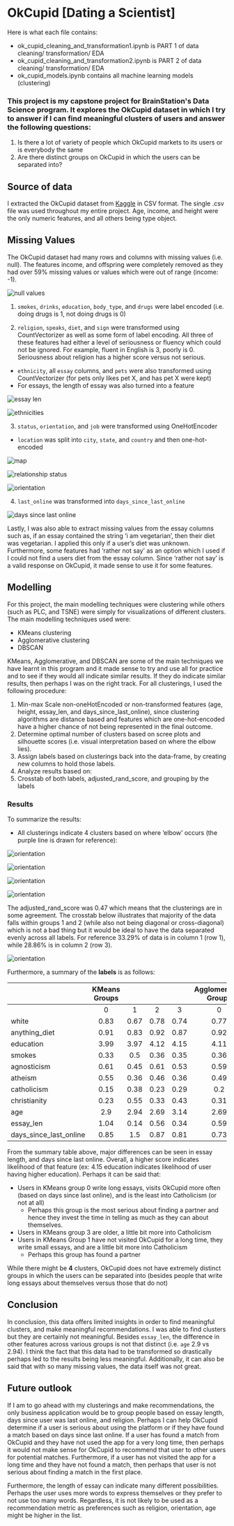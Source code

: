 # OkCupid [Dating a Scientist]

Here is what each file contains:
- ok_cupid_cleaning_and_transformation1.ipynb is PART 1 of data cleaning/ transformation/ EDA
- ok_cupid_cleaning_and_transformation2.ipynb is PART 2 of data cleaning/ transformation/ EDA
- ok_cupid_models.ipynb contains all machine learning models (clustering)

### This project is my capstone project for BrainStation's Data Science program. It explores the OkCupid dataset in which I try to answer if I can find meaningful clusters of users and answer the following questions:
1. Is there a lot of variety of people which OkCupid markets to its users or is everybody the same
2. Are there distinct groups on OkCupid in which the users can be separated into?

## Source of data
I extracted the OkCupid dataset from [Kaggle](https://www.kaggle.com/andrewmvd/okcupid-profiles) in CSV format. The single .csv file was used throughout my entire project. Age, income, and height were the only numeric features, and all others being type object.

## Missing Values
The OkCupid dataset had many rows and columns with missing values (i.e. null). The features income, and offspring were completely removed as they had over 59% missing values or values which were out of range (income: -1).

![null values](./Images/null_values.png)

1. `smokes`, `drinks`, `education`, `body_type`, and `drugs` were label encoded (i.e. doing drugs is 1, not doing drugs is 0)

2. `religion`, `speaks`, `diet`, and `sign` were transformed using CountVectorizer as well as some form of label encoding. All three of these features had either a level of seriousness or fluency which could not be ignored. For example, fluent in English is 3, poorly is 0. Seriousness about religion has a higher score versus not serious.
- `ethnicity`, all `essay` columns, and `pets` were also transformed using CountVectorizer (for pets only likes pet X, and has pet X were kept)
- For essays, the length of essay was also turned into a feature

![essay len](./Images/essay_len.png)

![ethnicities](./Images/ethnicities.png)

3. `status`, `orientation`, and `job` were transformed using OneHotEncoder
- `location` was split into `city`, `state`, and `country` and then one-hot-encoded

![map](./map.png)

![relationship status](./Images/status.png)

![orientation](./Images/orientaion.png)

4. `last_online` was transformed into `days_since_last_online`

![days since last online](./Images/days_since_last_online.png)

Lastly, I was also able to extract missing values from the essay columns such as, if an essay contained the string ‘i am vegetarian’, then their diet was vegetarian. I applied this only if a user’s diet was unknown. Furthermore, some features had ‘rather not say’ as an option which I used if I could not find a users diet from the essay column. Since ‘rather not say’ is a valid response on OkCupid, it made sense to use it for some features.

## Modelling
For this project, the main modelling techniques were clustering while others (such as PLC, and TSNE) were simply for visualizations of different clusters. The main modelling techniques used were:

- KMeans clustering
- Agglomerative clustering
- DBSCAN

KMeans, Agglomerative, and DBSCAN are some of the main techniques we have learnt in this program and it made sense to try and use all for practice and to see if they would all indicate similar results. If they do indicate similar results, then perhaps I was on the right track.
For all clusterings, I used the following procedure:

1. Min-max Scale non-oneHotEncoded or non-transformed features (age, height, essay_len, and days_since_last_online), since clustering algorithms are distance based and features which are one-hot-encoded have a higher chance of not being represented in the final outcome.
2. Determine optimal number of clusters based on scree plots and silhouette scores (i.e. visual interpretation based on where the elbow lies).
3. Assign labels based on clusterings back into the data-frame, by creating new columns to hold those labels.
4. Analyze results based on:
5. Crosstab of both labels, adjusted_rand_score, and grouping by the labels

### Results
To summarize the results:
- All clusterings indicate 4 clusters based on where ‘elbow’ occurs (the purple line is drawn for reference):

![orientation](./Images/k_means_scree_plot.png)

![orientation](./Images/agglomerative_scree_plot.png)

![orientation](./Images/silhouette_score_plot.png)

![orientation](./Images/silhouette_scores.png)

The adjusted_rand_score was 0.47 which means that the clusterings are in some agreement. The crosstab below illustrates that majority of the data falls within groups 1 and 2 (while also not being diagonal or cross-diagonal) which is not a bad thing but it would be ideal to have the data separated evenly across all labels. For reference 33.29% of data is in column 1 (row 1), while 28.86% is in column 2 (row 3).

![orientation](./Images/adj_rand_score.png)

Furthermore, a summary of the **labels** is as follows:
<p>

|                        | KMeans Groups |      |      |      | Agglomerative Groups |      |      |      |
|------------------------|:-------------:|:----:|:----:|:----:|:--------------------:|:----:|:----:|:----:|
|                        |       0       |   1  |   2  |   3  |           0          |   1  |   2  |   3  |
| white                  |      0.83     | 0.67 | 0.78 | 0.74 |         0.77         | 0.69 | 0.73 | 0.83 |
| anything_diet          |      0.91     | 0.83 | 0.92 | 0.87 |         0.92         |  0.8 | 0.91 | 0.95 |
| education              |      3.99     | 3.97 | 4.12 | 4.15 |         4.11         |  4.0 | 4.14 | 3.97 |
| smokes                 |      0.33     |  0.5 | 0.36 | 0.35 |         0.36         | 0.46 | 0.37 | 0.33 |
| agnosticism            |      0.61     | 0.45 | 0.61 | 0.53 |         0.59         | 0.43 | 0.58 | 0.64 |
| atheism                |      0.55     | 0.36 | 0.46 | 0.36 |         0.49         | 0.39 | 0.32 | 0.65 |
| catholicism            |      0.15     | 0.38 | 0.23 | 0.29 |          0.2         | 0.37 | 0.29 | 0.13 |
| christianity           |      0.23     | 0.55 | 0.33 | 0.43 |         0.31         | 0.52 | 0.45 |  0.2 |
| age                    |      2.9      | 2.94 | 2.69 | 3.14 |         2.69         | 3.31 | 2.74 | 2.69 |
| essay_len              |      1.04     | 0.14 | 0.56 | 0.34 |         0.59         | 0.17 | 0.35 | 0.94 |
| days_since_last_online |      0.85     |  1.5 | 0.87 | 0.81 |         0.73         | 1.79 | 0.48 | 0.81 |
</p>

From the summary table above, major differences can be seen in essay length, and days since last online. Overall, a higher score indicates likelihood of that feature (ex: 4.15 education indicates likelihood of user having higher education). Perhaps it can be said that:
- Users in KMeans group 0 write long essays, visits OkCupid more often (based on days since last online), and is the least into Catholicism (or not at all)
    - Perhaps this group is the most serious about finding a partner and hence they invest the time in telling as much as they can about themselves.
- Users in KMeans  group 3 are older, a little bit more into Catholicism
- Users in KMeans  Group 1 have not visited OkCupid for a long time, they write small essays, and are a little bit more into Catholicism
    - Perhaps this group has found a partner

While there might be **4** clusters, OkCupid does not have extremely distinct groups in which the users can be separated into (besides people that write long essays about themselves versus those that do not)

## Conclusion
In conclusion, this data offers limited insights in order to find meaningful clusters, and make meaningful recommendations. I was able to find clusters but they are certainly not meaningful. Besides `essay_len`, the difference in other features across various groups is not that distinct (i.e. `age` 2.9 vs 2.94). I think the fact that this data had to be transformed so drastically perhaps led to the results being less meaningful. Additionally, it can also be said that with so many missing values, the data itself was not great.

## Future outlook
If I am to go ahead with my clusterings and make recommendations, the only business application would be to group people based on essay length, days since user was last online, and religion. Perhaps I can help OkCupid determine if a user is serious about using the platform or if they have found a match based on days since last online. If a user has found a match from OkCupid and they have not used the app for a very long time, then perhaps it would not make sense for OkCupid to recommend that user to other users for potential matches. Furthermore, if a user has not visited the app for a long time and they have not found a match, then perhaps that user is not serious about finding a match in the first place.

Furthermore, the length of essay can indicate many different possibilities. Perhaps the user uses more words to express themselves or they prefer to not use too many words. Regardless, it is not likely to be used as a recommendation metric as preferences such as religion, orientation, age might be higher in the list.